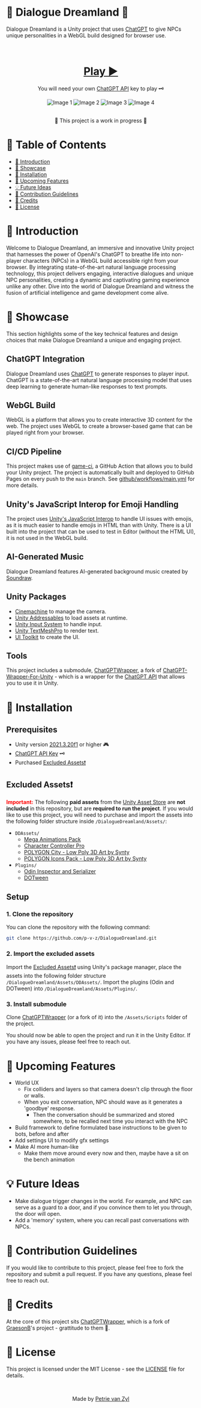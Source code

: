 # 🤖 Dialogue Dreamland 💬

Dialogue Dreamland is a Unity project that uses [ChatGPT](https://openai.com/blog/chatgpt/) to give NPCs unique personalities in a WebGL build designed for browser use. 

<br>

<div align="center">

  # [**Play ▶️**](https://p-v-z.github.io/DialogueDreamland/WebGL/)

  You will need your own [ChatGPT API](https://platform.openai.com/account/api-keys) key to play 🗝️

  <div class="image-container">
    <img src=".readme/slideA.jpg" alt="Image 1">
    <img src=".readme/slideB.jpg" alt="Image 2">
    <img src=".readme/slideC.jpg" alt="Image 3">
    <img src=".readme/slideD.jpg" alt="Image 4">
  </div>

  <br>🚧 This project is a work in progress 🚧
</div>

# 📖 Table of Contents 
- [🚀 Introduction](#-introduction)
- [🎥 Showcase](#-showcase)
- [💾 Installation](#-installation)
- [📅 Upcoming Features](#-upcoming-features) 
- [💡 Future Ideas](#-future-ideas)
- [🤝 Contribution Guidelines](#-contribution-guidelines)
- [🏅 Credits](#-credits)
- [📝 License](#-license)

# 🚀 Introduction 
Welcome to Dialogue Dreamland, an immersive and innovative Unity project that harnesses the power of OpenAI's ChatGPT to breathe life into non-player characters (NPCs) in a WebGL build accessible right from your browser. By integrating state-of-the-art natural language processing technology, this project delivers engaging, interactive dialogues and unique NPC personalities, creating a dynamic and captivating gaming experience unlike any other. Dive into the world of Dialogue Dreamland and witness the fusion of artificial intelligence and game development come alive.

# 🎥 Showcase 
This section highlights some of the key technical features and design choices that make Dialogue Dreamland a unique and engaging project.

## ChatGPT Integration
Dialogue Dreamland uses [ChatGPT](https://openai.com/blog/chatgpt/) to generate responses to player input. ChatGPT is a state-of-the-art natural language processing model that uses deep learning to generate human-like responses to text prompts. 

## WebGL Build
WebGL is a platform that allows you to create interactive 3D content for the web. The project uses WebGL to create a browser-based game that can be played right from your browser. 

## CI/CD Pipeline
This project makes use of [game-ci](https://game.ci/), a GitHub Action that allows you to build your Unity project. The project is automatically built and deployed to GitHub Pages on every push to the `main` branch. See [github/workflows/main.yml](./.github/workflows/main.yml) for more details.

## Unity's JavaScript Interop for Emoji Handling
The project uses [Unity's JavaScript Interop](https://docs.unity3d.com/Manual/webgl-interactingwithbrowserscripting.html) to handle UI issues with emojis, as it is much easier to handle emojis in HTML than with Unity. There is a UI built into the project that can be used to test in Editor (without the HTML UI), it is not used in the WebGL build.  

## AI-Generated Music
Dialogue Dreamland features AI-generated background music created by [Soundraw](https://soundraw.io/). 

## Unity Packages
- [Cinemachine](https://unity.com/unity/features/editor/art-and-design/cinemachine) to manage the camera.
- [Unity Addressables](https://docs.unity3d.com/Manual/com.unity.addressables.html) to load assets at runtime.
- [Unity Input System](https://docs.unity3d.com/Manual/com.unity.inputsystem.html) to handle input.
- [Unity TextMeshPro](https://docs.unity3d.com/Manual/com.unity.textmeshpro.html) to render text.
- [UI Toolkit](https://docs.unity3d.com/Manual/UIElements.html) to create the UI.

## Tools
This project includes a submodule, [ChatGPTWrapper](https://github.com/p-v-z/ChatGPT-Wrapper-For-Unity), a fork of [ChatGPT-Wrapper-For-Unity](https://github.com/GraesonB/ChatGPT-Wrapper-For-Unity) - which is a wrapper for the [ChatGPT API](https://openai.com/blog/chatgpt/) that allows you to use it in Unity.

# 💾 Installation

## Prerequisites
- Unity version [2021.3.20f1](./ProjectSettings/ProjectVersion.txt) or higher 🎮
- [ChatGPT API Key](https://platform.openai.com/account/api-keys) 🗝️
- Purchased  [Excluded Assets❗](#excluded-assets)

## Excluded Assets❗
<span style="color: red;">**Important:**</span>
The following **paid assets** from the [Unity Asset Store](https://assetstore.unity.com/) are **not included** in this repository, but are **required to run the project**. If you would like to use this project, you will need to purchase and import the assets into the following folder structure inside `/DialogueDreamland/Assets/`:

- `DDAssets/`
  - [Mega Animations Pack](https://assetstore.unity.com/packages/3d/animations/mega-animations-pack-162341)
  - [Character Controller Pro](https://assetstore.unity.com/packages/tools/physics/character-controller-pro-159150)
  - [POLYGON City - Low Poly 3D Art by Synty](https://assetstore.unity.com/packages/3d/environments/urban/polygon-city-low-poly-3d-art-by-synty-95214)
  - [POLYGON Icons Pack - Low Poly 3D Art by Synty](https://assetstore.unity.com/packages/3d/gui/polygon-icons-pack-low-poly-3d-art-by-synty-202117)
- `Plugins/`
  - [Odin Inspector and Serializer](https://assetstore.unity.com/packages/tools/utilities/odin-inspector-and-serializer-89041)
  - [DOTween](https://assetstore.unity.com/packages/tools/animation/dotween-hotween-v2-27676)

## Setup

### 1. Clone the repository
You can clone the repository with the following command:
```bash
git clone https://github.com/p-v-z/DialogueDreamland.git
```

### 2. Import the excluded assets 
Import the [Excluded Assets❗](#excluded-assets) using Unity's package manager, place the assets into the following folder structure `/DialogueDreamland/Assets/DDAssets/`. Import the plugins (Odin and DOTween) into `/DialogueDreamland/Assets/Plugins/`.

### 3. Install submodule
Clone [ChatGPTWrapper](https://github.com/p-v-z/ChatGPT-Wrapper-For-Unity) (or a fork of it) into the `/Assets/Scripts` folder of the project.

You should now be able to open the project and run it in the Unity Editor. If you have any issues, please feel free to reach out.

# 📅 Upcoming Features
- World UX
  - Fix colliders and layers so that camera doesn't clip through the floor or walls.
  - When you exit conversation, NPC should wave as it generates a 'goodbye' response.
    - Then the conversation should be summarized and stored somewhere, to be recalled next time you interact with the NPC
- Build framework to define formulated base instructions to be given to bots, before and after
- Add settings UI to modify gfx settings
- Make AI more human-like
  - Make them move around every now and then, maybe have a sit on the bench animation

# 💡 Future Ideas
- Make dialogue trigger changes in the world. For example, and NPC can serve as a guard to a door, and if you convince them to let you through, the door will open.
- Add a 'memory' system, where you can recall past conversations with NPCs.

# 🤝 Contribution Guidelines 
If you would like to contribute to this project, please feel free to fork the repository and submit a pull request. If you have any questions, please feel free to reach out.

# 🏅 Credits   
At the core of this project sits [ChatGPTWrapper](https://github.com/p-v-z/ChatGPT-Wrapper-For-Unity), which is a fork of [GraesonB](https://github.com/GraesonB)'s project - grattitude to them 🙏.

# 📝 License
This project is licensed under the MIT License - see the [LICENSE](./LICENSE) file for details. 

<br>

<div align="center">
  <p>Made by <a href="https://github.com/p-v-z">Petrie van Zyl</a></p>
</div>
